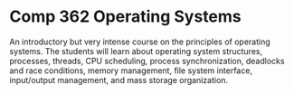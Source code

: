 # Comp 362 Operating Systems
An introductory but very intense course on the principles of operating systems. The students will learn about operating system structures, processes, threads, CPU scheduling, process synchronization, deadlocks and race conditions, memory management, file system interface, input/output management, and mass storage organization.
